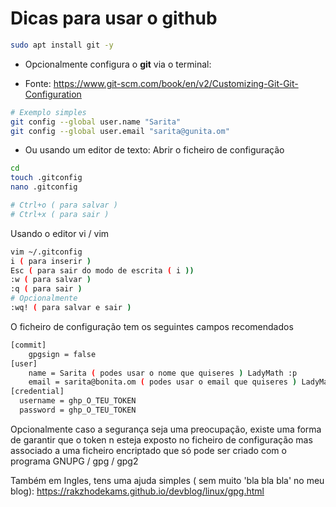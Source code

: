 # Dicas para usar o github

```sh
sudo apt install git -y
```

- Opcionalmente configura o **git** via o terminal:

- Fonte: https://www.git-scm.com/book/en/v2/Customizing-Git-Git-Configuration

```sh
# Exemplo simples
git config --global user.name "Sarita"
git config --global user.email "sarita@gunita.om"
```

- Ou usando um editor de texto: Abrir o ficheiro de configuração

```sh
cd
touch .gitconfig
nano .gitconfig

# Ctrl+o ( para salvar )
# Ctrl+x ( para sair )
```

Usando o editor vi / vim

```sh
vim ~/.gitconfig
i ( para inserir )
Esc ( para sair do modo de escrita ( i ))
:w ( para salvar )
:q ( para sair )
# Opcionalmente
:wq! ( para salvar e sair )
```

O ficheiro de configuração tem os seguintes campos recomendados

```sh
[commit]
	gpgsign = false
[user]
	name = Sarita ( podes usar o nome que quiseres ) LadyMath :p
	email = sarita@bonita.om ( podes usar o email que quiseres ) LadyMath@math.com
[credential]
  username = ghp_O_TEU_TOKEN
  password = ghp_O_TEU_TOKEN
```

Opcionalmente caso a segurança seja uma preocupação, existe uma forma de garantir que o token n esteja exposto no
ficheiro de configuração mas associado a uma ficheiro encriptado que só pode ser criado com o programa GNUPG / gpg /
gpg2

Também em Ingles, tens uma ajuda simples ( sem muito 'bla bla bla' no meu blog): https://rakzhodekams.github.io/devblog/linux/gpg.html
